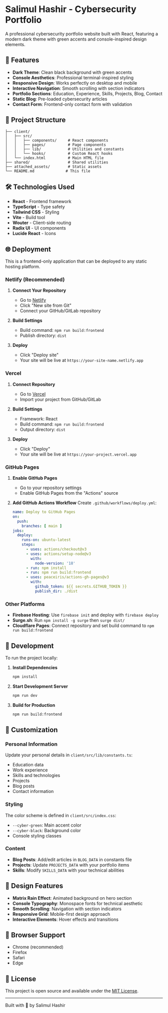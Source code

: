 # Salimul Hashir - Cybersecurity Portfolio

A professional cybersecurity portfolio website built with React, featuring a modern dark theme with green accents and console-inspired design elements.

## 🚀 Features

- **Dark Theme**: Clean black background with green accents
- **Console Aesthetics**: Professional terminal-inspired styling
- **Responsive Design**: Works perfectly on desktop and mobile
- **Interactive Navigation**: Smooth scrolling with section indicators
- **Portfolio Sections**: Education, Experience, Skills, Projects, Blog, Contact
- **Static Blog**: Pre-loaded cybersecurity articles
- **Contact Form**: Frontend-only contact form with validation

## 📁 Project Structure

```
├── client/
│   ├── src/
│   │   ├── components/     # React components
│   │   ├── pages/          # Page components
│   │   ├── lib/            # Utilities and constants
│   │   └── hooks/          # Custom React hooks
│   └── index.html          # Main HTML file
├── shared/                 # Shared utilities
├── attached_assets/        # Static assets
└── README.md              # This file
```

## 🛠️ Technologies Used

- **React** - Frontend framework
- **TypeScript** - Type safety
- **Tailwind CSS** - Styling
- **Vite** - Build tool
- **Wouter** - Client-side routing
- **Radix UI** - UI components
- **Lucide React** - Icons

## 🌐 Deployment

This is a frontend-only application that can be deployed to any static hosting platform.

### Netlify (Recommended)

1. **Connect Your Repository**
   - Go to [Netlify](https://netlify.com)
   - Click "New site from Git"
   - Connect your GitHub/GitLab repository

2. **Build Settings**
   - Build command: `npm run build:frontend`
   - Publish directory: `dist`

3. **Deploy**
   - Click "Deploy site"
   - Your site will be live at `https://your-site-name.netlify.app`

### Vercel

1. **Connect Repository**
   - Go to [Vercel](https://vercel.com)
   - Import your project from GitHub/GitLab

2. **Build Settings**
   - Framework: React
   - Build command: `npm run build:frontend`
   - Output directory: `dist`

3. **Deploy**
   - Click "Deploy"
   - Your site will be live at `https://your-project.vercel.app`

### GitHub Pages

1. **Enable GitHub Pages**
   - Go to your repository settings
   - Enable GitHub Pages from the "Actions" source

2. **Add GitHub Actions Workflow**
   Create `.github/workflows/deploy.yml`:
   ```yaml
   name: Deploy to GitHub Pages
   on:
     push:
       branches: [ main ]
   jobs:
     deploy:
       runs-on: ubuntu-latest
       steps:
         - uses: actions/checkout@v3
         - uses: actions/setup-node@v3
           with:
             node-version: '18'
         - run: npm install
         - run: npm run build:frontend
         - uses: peaceiris/actions-gh-pages@v3
           with:
             github_token: ${{ secrets.GITHUB_TOKEN }}
             publish_dir: ./dist
   ```

### Other Platforms

- **Firebase Hosting**: Use `firebase init` and deploy with `firebase deploy`
- **Surge.sh**: Run `npm install -g surge` then `surge dist/`
- **Cloudflare Pages**: Connect repository and set build command to `npm run build:frontend`

## 🔧 Development

To run the project locally:

1. **Install Dependencies**
   ```bash
   npm install
   ```

2. **Start Development Server**
   ```bash
   npm run dev
   ```

3. **Build for Production**
   ```bash
   npm run build:frontend
   ```

## 📝 Customization

### Personal Information

Update your personal details in `client/src/lib/constants.ts`:
- Education data
- Work experience
- Skills and technologies
- Projects
- Blog posts
- Contact information

### Styling

The color scheme is defined in `client/src/index.css`:
- `--cyber-green`: Main accent color
- `--cyber-black`: Background color
- Console styling classes

### Content

- **Blog Posts**: Add/edit articles in `BLOG_DATA` in constants file
- **Projects**: Update `PROJECTS_DATA` with your portfolio items
- **Skills**: Modify `SKILLS_DATA` with your technical abilities

## 🎨 Design Features

- **Matrix Rain Effect**: Animated background on hero section
- **Console Typography**: Monospace fonts for technical aesthetic
- **Smooth Scrolling**: Navigation with section indicators
- **Responsive Grid**: Mobile-first design approach
- **Interactive Elements**: Hover effects and transitions

## 📱 Browser Support

- Chrome (recommended)
- Firefox
- Safari
- Edge

## 📄 License

This project is open source and available under the [MIT License](LICENSE).

---

Built with 💚 by Salimul Hashir